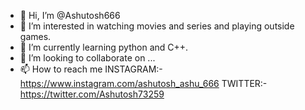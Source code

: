 - 👋 Hi, I’m @Ashutosh666
- 👀 I’m interested in watching movies and series and playing outside games.
- 🌱 I’m currently learning  python and C++.
- 💞️ I’m looking to collaborate on ...
- 📫 How to reach me INSTAGRAM:- https://www.instagram.com/ashutosh_ashu_666
                      TWITTER:- https://twitter.com/Ashutosh73259 

<!---
666Ashutosh/666Ashutosh is a ✨ special ✨ repository because its `README.md` (this file) appears on your GitHub profile.
You can click the Preview link to take a look at your changes.
--->
